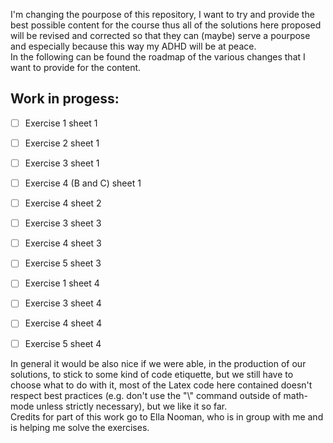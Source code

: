 I'm changing the pourpose of this repository, I want to try and provide the best possible content
for the course thus all of the solutions here proposed will be revised and corrected so that they
can (maybe) serve a pourpose and especially because this way my ADHD will be at peace.
<br>
In the following can be found the roadmap of the various changes that I want to provide for the
content.
<br>
<h2>Work in progess: </h2>

- [ ] Exercise 1 sheet 1

- [ ] Exercise 2 sheet 1

- [ ] Exercise 3 sheet 1

- [ ] Exercise 4 (B and C) sheet 1

- [ ] Exercise 4 sheet 2

- [ ] Exercise 3 sheet 3

- [ ] Exercise 4 sheet 3

- [ ] Exercise 5 sheet 3

- [ ] Exercise 1 sheet 4

- [ ] Exercise 3 sheet 4

- [ ] Exercise 4 sheet 4

- [ ] Exercise 5 sheet 4

In general it would be also nice if we were able, in the production of our solutions, to stick to
some kind of code etiquette, but we still have to choose what to do with it, most of the Latex code
here contained doesn't respect best practices (e.g. don't use the "\\" command outside of math-mode
unless strictly necessary), but we like it so far.
<br>
Credits for part of this work go to Ella Nooman, who is in group with me and is helping me solve the exercises.
